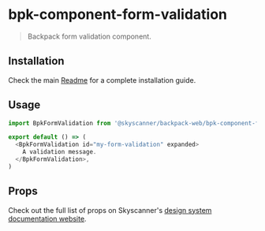 # bpk-component-form-validation

> Backpack form validation component.

## Installation

Check the main [Readme](https://github.com/skyscanner/backpack#usage) for a complete installation guide.

## Usage

```js
import BpkFormValidation from '@skyscanner/backpack-web/bpk-component-form-validation';

export default () => (
  <BpkFormValidation id="my-form-validation" expanded>
    A validation message.
  </BpkFormValidation>,
)
```

## Props

Check out the full list of props on Skyscanner's [design system documentation website](https://www.skyscanner.design/latest/components/form-validation/web-XYQ2bj1a#section-props-de).
